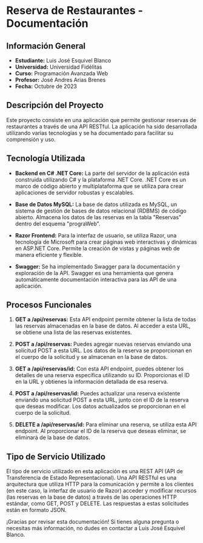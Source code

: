 # Reserva de Restaurantes - Documentación

## Información General

- **Estudiante:** Luis José Esquivel Blanco
- **Universidad:** Universidad Fidélitas
- **Curso:** Programación Avanzada Web
- **Profesor:** José Andres Arias Brenes
- **Fecha:** Octubre de 2023

## Descripción del Proyecto

Este proyecto consiste en una aplicación que permite gestionar reservas de restaurantes a través de una API RESTful. La aplicación ha sido desarrollada utilizando varias tecnologías y se ha documentado para facilitar su comprensión y uso.

## Tecnología Utilizada

- **Backend en C# .NET Core:** La parte del servidor de la aplicación está construida utilizando C# y la plataforma .NET Core. .NET Core es un marco de código abierto y multiplataforma que se utiliza para crear aplicaciones de servidor robustas y escalables.

- **Base de Datos MySQL:** La base de datos utilizada es MySQL, un sistema de gestión de bases de datos relacional (RDBMS) de código abierto. Almacena los datos de las reservas en la tabla "Reservas" dentro del esquema "prograWeb".

- **Razor Frontend:** Para la interfaz de usuario, se utiliza Razor, una tecnología de Microsoft para crear páginas web interactivas y dinámicas en ASP.NET Core. Permite la creación de vistas y páginas web de manera eficiente y flexible.

- **Swagger:** Se ha implementado Swagger para la documentación y exploración de la API. Swagger es una herramienta que genera automáticamente documentación interactiva para las API de una aplicación.

## Procesos Funcionales

1. **GET a /api/reservas:** Esta API endpoint permite obtener la lista de todas las reservas almacenadas en la base de datos. Al acceder a esta URL, se obtiene una lista de las reservas existentes.

2. **POST a /api/reservas:** Puedes agregar nuevas reservas enviando una solicitud POST a esta URL. Los datos de la reserva se proporcionan en el cuerpo de la solicitud y se almacenan en la base de datos.

3. **GET a /api/reservas/id:** Con esta API endpoint, puedes obtener los detalles de una reserva específica utilizando su ID. Proporcionas el ID en la URL y obtienes la información detallada de esa reserva.

4. **POST a /api/reservas/id:** Puedes actualizar una reserva existente enviando una solicitud POST a esta URL, junto con el ID de la reserva que deseas modificar. Los datos actualizados se proporcionan en el cuerpo de la solicitud.

5. **DELETE a /api/reservas/id:** Para eliminar una reserva, se utiliza esta API endpoint. Al proporcionar el ID de la reserva que deseas eliminar, se eliminará de la base de datos.

## Tipo de Servicio Utilizado

El tipo de servicio utilizado en esta aplicación es una REST API (API de Transferencia de Estado Representacional). Una API RESTful es una arquitectura que utiliza HTTP para la comunicación y permite a los clientes (en este caso, la interfaz de usuario de Razor) acceder y modificar recursos (las reservas en la base de datos) a través de las operaciones HTTP estándar, como GET, POST y DELETE. Las respuestas a estas solicitudes están en formato JSON.

¡Gracias por revisar esta documentación! Si tienes alguna pregunta o necesitas más información, no dudes en contactar a Luis José Esquivel Blanco.
